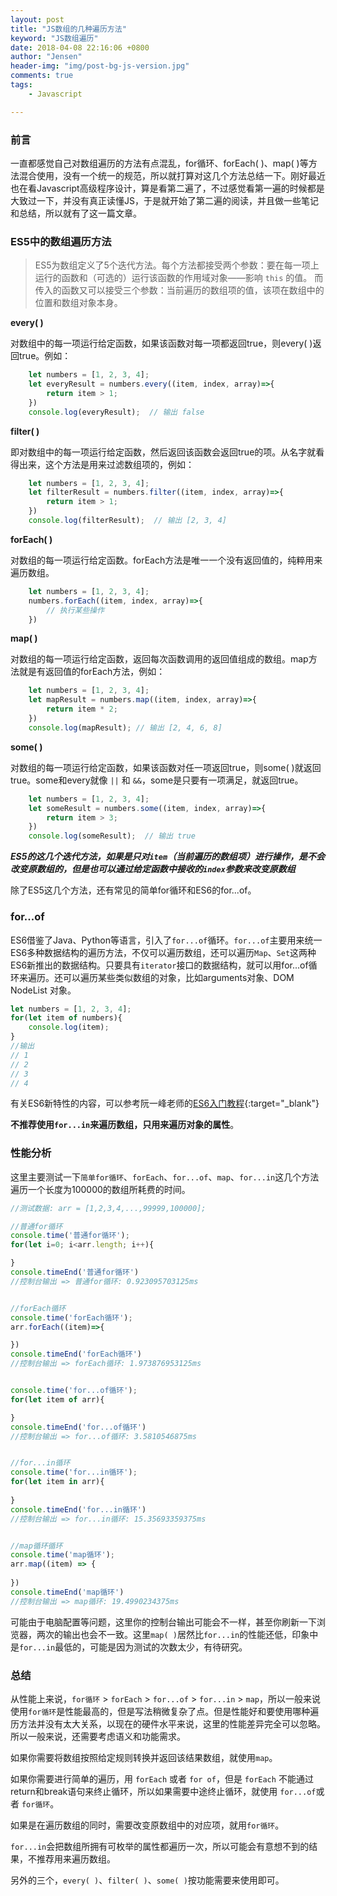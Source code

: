```yaml
---
layout: post
title: "JS数组的几种遍历方法"
keyword: "JS数组遍历"
date: 2018-04-08 22:16:06 +0800
author: "Jensen"
header-img: "img/post-bg-js-version.jpg"
comments: true
tags:
    - Javascript

---
```



### 前言

一直都感觉自己对数组遍历的方法有点混乱，for循环、forEach( )、map( )等方法混合使用，没有一个统一的规范，所以就打算对这几个方法总结一下。刚好最近也在看Javascript高级程序设计，算是看第二遍了，不过感觉看第一遍的时候都是大致过一下，并没有真正读懂JS，于是就开始了第二遍的阅读，并且做一些笔记和总结，所以就有了这一篇文章。

### ES5中的数组遍历方法

> ES5为数组定义了5个迭代方法。每个方法都接受两个参数：要在每一项上运行的函数和（可选的）运行该函数的作用域对象——影响 `this` 的值。
  而传入的函数又可以接受三个参数：当前遍历的数组项的值，该项在数组中的位置和数组对象本身。

**every( )**

  对数组中的每一项运行给定函数，如果该函数对每一项都返回true，则every( )返回true。例如：

```js
	let numbers = [1, 2, 3, 4];
	let everyResult = numbers.every((item, index, array)=>{
	    return item > 1;
	})
	console.log(everyResult);  // 输出 false
```

**filter( )**

即对数组中的每一项运行给定函数，然后返回该函数会返回true的项。从名字就看得出来，这个方法是用来过滤数组项的，例如：

```js
	let numbers = [1, 2, 3, 4];
	let filterResult = numbers.filter((item, index, array)=>{
	    return item > 1;
	})
	console.log(filterResult);	// 输出 [2, 3, 4]
```

**forEach( )**

对数组的每一项运行给定函数。forEach方法是唯一一个没有返回值的，纯粹用来遍历数组。

```js
	let numbers = [1, 2, 3, 4];
	numbers.forEach((item, index, array)=>{
	    // 执行某些操作
	})
```

**map( )**

对数组的每一项运行给定函数，返回每次函数调用的返回值组成的数组。map方法就是有返回值的forEach方法，例如：

```js
	let numbers = [1, 2, 3, 4];
	let mapResult = numbers.map((item, index, array)=>{
	    return item * 2;
	})
	console.log(mapResult); // 输出 [2, 4, 6, 8]
```

**some( )**

对数组的每一项运行给定函数，如果该函数对任一项返回true，则some( )就返回true。some和every就像 `||` 和 `&&`，some是只要有一项满足，就返回true。 

```js
	let numbers = [1, 2, 3, 4];
	let someResult = numbers.some((item, index, array)=>{
	    return item > 3;
	})
	console.log(someResult);  // 输出 true
```

***ES5的这几个迭代方法，如果是只对`item`（当前遍历的数组项）进行操作，是不会改变原数组的，但是也可以通过给定函数中接收的`index`参数来改变原数组***

除了ES5这几个方法，还有常见的简单for循环和ES6的for...of。

### for...of 

ES6借鉴了Java、Python等语言，引入了`for...of`循环。`for...of`主要用来统一ES6多种数据结构的遍历方法，不仅可以遍历数组，还可以遍历`Map`、`Set`这两种ES6新推出的数据结构。只要具有`iterator`接口的数据结构，就可以用for...of循环来遍历。还可以遍历某些类似数组的对象，比如arguments对象、DOM NodeList 对象。

```js
let numbers = [1, 2, 3, 4];
for(let item of numbers){
    console.log(item);
}
//输出
// 1
// 2
// 3
// 4
```

有关ES6新特性的内容，可以参考阮一峰老师的[ES6入门教程](http://es6.ruanyifeng.com/){:target="_blank"}

**不推荐使用`for...in`来遍历数组，只用来遍历对象的属性**。

### 性能分析

这里主要测试一下`简单for循环`、`forEach`、`for...of`、`map`、`for...in`这几个方法遍历一个长度为100000的数组所耗费的时间。

```js
//测试数据: arr = [1,2,3,4,...,99999,100000];

//普通for循环
console.time('普通for循环');
for(let i=0; i<arr.length; i++){

}
console.timeEnd('普通for循环')
//控制台输出 => 普通for循环: 0.923095703125ms


//forEach循环
console.time('forEach循环');
arr.forEach((item)=>{

})
console.timeEnd('forEach循环')
//控制台输出 => forEach循环: 1.973876953125ms


console.time('for...of循环');
for(let item of arr){

}
console.timeEnd('for...of循环')
//控制台输出 => for...of循环: 3.5810546875ms


//for...in循环
console.time('for...in循环');
for(let item in arr){
	
}
console.timeEnd('for...in循环')
//控制台输出 => for...in循环: 15.35693359375ms


//map循环循环
console.time('map循环');
arr.map((item) => {
	
})
console.timeEnd('map循环')
//控制台输出 => map循环: 19.4990234375ms
```

可能由于电脑配置等问题，这里你的控制台输出可能会不一样，甚至你刷新一下浏览器，两次的输出也会不一致。这里`map( )`居然比`for...in`的性能还低，印象中是`for...in`最低的，可能是因为测试的次数太少，有待研究。

### 总结

从性能上来说，`for循环` > `forEach` > `for...of` > `for...in` > `map`，所以一般来说使用`for循环`是性能最高的，但是写法稍微复杂了点。但是性能好和要使用哪种遍历方法并没有太大关系，以现在的硬件水平来说，这里的性能差异完全可以忽略。所以一般来说，还需要考虑语义和功能需求。

如果你需要将数组按照给定规则转换并返回该结果数组，就使用`map`。

如果你需要进行简单的遍历，用 `forEach` 或者 `for of`，但是 `forEach` 不能通过return和break语句来终止循环，所以如果需要中途终止循环，就使用 `for...of`或者 `for循环`。

如果是在遍历数组的同时，需要改变原数组中的对应项，就用`for循环`。

`for...in`会把数组所拥有可枚举的属性都遍历一次，所以可能会有意想不到的结果，不推荐用来遍历数组。

另外的三个，`every( )`、`filter( )`、`some( )`按功能需要来使用即可。








